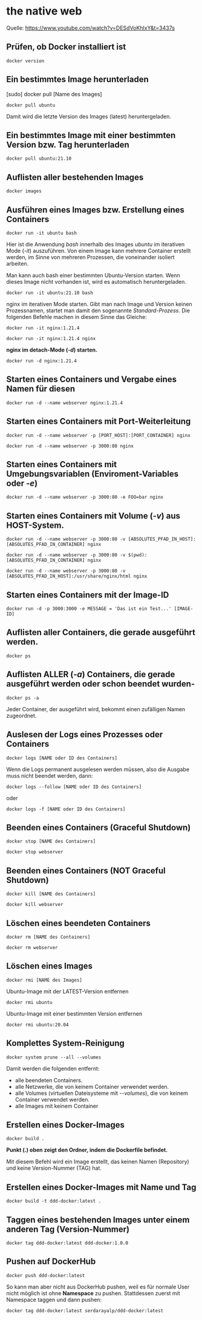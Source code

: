 # the native web
Quelle: https://www.youtube.com/watch?v=DESdVoKhIxY&t=3437s

## Prüfen, ob Docker installiert ist
`docker version`

## Ein bestimmtes Image herunterladen
[sudo] docker pull [Name des Images]

`docker pull ubuntu`

Damit wird die letzte Version des Images (latest) heruntergeladen.

## Ein bestimmtes Image mit einer bestimmten Version bzw. Tag herunterladen

`docker pull ubuntu:21.10`

## Auflisten aller bestehenden Images
`docker images`

## Ausführen eines Images bzw. Erstellung eines Containers
`docker run -it ubuntu bash`

Hier ist die Anwendung _bash_ innerhalb des Images _ubuntu_ im iterativen Mode (_-it_) auszuführen.
Von einem Image kann mehrere Container erstellt werden, im Sinne von mehreren Prozessen, die 
voneinander isoliert arbeiten.

Man kann auch bash einer bestimmten Ubuntu-Version starten. Wenn dieses Image nicht vorhanden ist,
wird es automatisch heruntergeladen.

`docker run -it ubuntu:21.10 bash`

nginx im iterativen Mode starten. Gibt man nach Image und Version keinen Prozessnamen, startet
man damit den sogenannte _Standard-Prozess_. Die folgenden Befehle machen 
in diesem Sinne das Gleiche:

`docker run -it nginx:1.21.4`

`docker run -it nginx:1.21.4 nginx`

**nginx im detach-Mode (_-d_) starten.**

`docker run -d nginx:1.21.4`

## Starten eines Containers und Vergabe eines Namen für diesen

`docker run -d --name webserver nginx:1.21.4`

## Starten eines Containers mit Port-Weiterleitung

`docker run -d --name webserver -p [PORT_HOST]:[PORT_CONTAINER] nginx`

`docker run -d --name webserver -p 3000:80 nginx`

## Starten eines Containers mit Umgebungsvariablen (Enviroment-Variables oder _-e_)

`docker run -d --name webserver -p 3000:80 -e FOO=bar nginx`

## Starten eines Containers mit Volume (_-v_) aus HOST-System.

`docker run -d --name webserver -p 3000:80 -v [ABSOLUTES_PFAD_IN_HOST]:[ABSOLUTES_PFAD_IN_CONTAINER] nginx`

`docker run -d --name webserver -p 3000:80 -v $(pwd):[ABSOLUTES_PFAD_IN_CONTAINER] nginx`

`docker run -d --name webserver -p 3000:80 -v [ABSOLUTES_PFAD_IN_HOST]:/usr/share/nginx/html nginx`

## Starten eines Containers mit der Image-ID
`docker run -d -p 3000:3000 -e MESSAGE = 'Das ist ein Test...' [IMAGE-ID]`

## Auflisten aller Containers, die gerade ausgeführt werden. 
`docker ps`

## Auflisten ALLER (_-a_) Containers, die gerade ausgeführt werden oder schon beendet wurden-
`docker ps -a`

Jeder Container, der ausgeführt wird, bekommt einen zufälligen Namen zugeordnet.

## Auslesen der Logs eines Prozesses oder Containers
`docker logs [NAME oder ID des Containers]`

Wenn die Logs permanent ausgelesen werden müssen, also die Ausgabe
muss nicht beendet werden, dann:

`docker logs --follow [NAME oder ID des Containers]` 

oder

`docker logs -f [NAME oder ID des Containers]`

## Beenden eines Containers (Graceful Shutdown)

`docker stop [NAME des Containers]`

`docker stop webserver`

## Beenden eines Containers (NOT Graceful Shutdown)

`docker kill [NAME des Containers]`

`docker kill webserver`

## Löschen eines beendeten Containers

`docker rm [NAME des Containers]`

`docker rm webserver`

## Löschen eines Images

`docker rmi [NAME des Images]`

Ubuntu-Image mit der LATEST-Version entfernen

`docker rmi ubuntu`

Ubuntu-Image mit einer bestimmten Version entfernen

`docker rmi ubuntu:20.04`

## Komplettes System-Reinigung
`docker system prune --all --volumes`

Damit werden die folgenden entfernt:
* alle beendeten Containers.
* alle Netzwerke, die von keinem Container verwendet werden.
* alle Volumes (virtuellen Dateisysteme mit _--volumes_), die von keinem Container verwendet werden.
* alle Images mit keinem Container

## Erstellen eines Docker-Images

`docker build .`

**Punkt (.) oben zeigt den Ordner, indem die Dockerfile befindet.** 

Mit diesem Befehl wird ein Image erstellt, das keinen Namen (Repository) und keine Version-Nummer (TAG) hat. 

## Erstellen eines Docker-Images mit Name und Tag
`docker build -t ddd-docker:latest .`

## Taggen eines bestehenden Images unter einem anderen Tag (Version-Nummer)
`docker tag ddd-docker:latest ddd-docker:1.0.0`


## Pushen auf DockerHub
`docker push ddd-docker:latest`

So kann man aber nicht aus DockerHub pushen, weil es für normale User nicht möglich ist ohne **Namespace** zu pushen. Stattdessen zuerst mit Namespace taggen und dann pushen:

`docker tag ddd-docker:latest serdarayalp/ddd-docker:latest`


